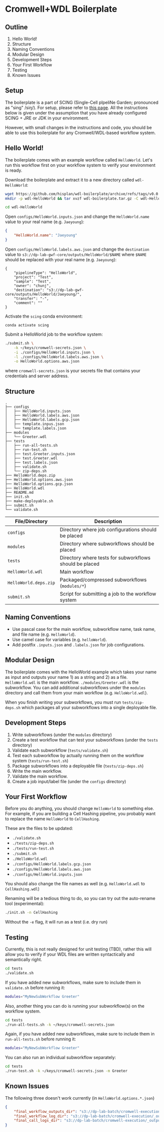 # Cromwell+WDL Boilerplate

## Outline

1. Hello World!
1. Structure
1. Naming Conventions
1. Modular Design
1. Development Steps
1. Your First Workflow
1. Testing
1. Known Issues

## Setup

The boilerplate is a part of SCING (Single-Cell pIpeliNe Garden; pronounced as "sing" /siŋ/). For setup, please refer to [this page](https://github.com/hisplan/scing). All the instructions below is given under the assumption that you have already configured SCING + JRE or JDK in your environment.

However, with small changes in the instructions and code, you should be able to use this boilerplate for any Cromwell/WDL-based workflow system.

## Hello World!

The boilerplate comes with an example workflow called `HelloWorld`. Let's run this workflow first on your workflow system to verify your environment is ready.

Download the boilerplate and extract it to a new directory called `wdl-HelloWorld`:

```bash
wget https://github.com/hisplan/wdl-boilerplate/archive/refs/tags/v0.0.13.tar.gz -O wdl-boilerplate.tar.gz
mkdir -p wdl-HelloWorld && tar xvzf wdl-boilerplate.tar.gz -C wdl-HelloWorld --strip-components 1
```

```bash
cd wdl-HelloWorld
```

Open `configs/HelloWorld.inputs.json` and change the `HelloWorld.name` value to your real name (e.g. `Jaeyoung`):

```json
{
    "HelloWorld.name": "Jaeyoung"
}
```

Open `configs/HelloWorld.labels.aws.json` and change the `destination` value to `s3://dp-lab-gwf-core/outputs/HelloWorld/$NAME` where `$NAME` should be replaced with your real name (e.g. `Jaeyoung`):

```
{
    "pipelineType": "HelloWorld",
    "project": "Test",
    "sample": "Test",
    "owner": "chunj",
    "destination": "s3://dp-lab-gwf-core/outputs/HelloWorld/Jaeyoung/",
    "transfer": "-",
    "comment": ""
}
```

Activate the `scing` conda environment:

```
conda activate scing
```

Submit a HelloWorld job to the workflow system:

```bash
./submit.sh \
    -k ~/keys/cromwell-secrets.json \
    -i ./configs/HelloWorld.inputs.json \
    -l ./configs/HelloWorld.labels.aws.json \
    -o HelloWorld.options.aws.json
```

where `cromwell-secrets.json` is your secrets file that contains your credentials and server address.

## Structure

```
.
├── configs
│   ├── HelloWorld.inputs.json
│   ├── HelloWorld.labels.aws.json
│   ├── HelloWorld.labels.gcp.json
│   ├── template.inpus.json
│   └── template.labels.json
├── modules
│   └── Greeter.wdl
├── tests
│   ├── run-all-tests.sh
│   ├── run-test.sh
│   ├── test.Greeter.inputs.json
│   ├── test.Greeter.wdl
│   ├── test.labels.json
│   ├── validate.sh
│   └── zip-deps.sh
├── HelloWorld.deps.zip
├── HelloWorld.options.aws.json
├── HelloWorld.options.gcp.json
├── HelloWorld.wdl
├── README.md
├── init.sh
├── make-deployable.sh
├── submit.sh
└── validate.sh
```

File/Directory         | Description
---------------------- | -------------------------------------------------------------
`configs`              | Directory where job configurations should be placed
`modules`              | Directory where subworkflows should be placed
`tests`                | Directory where tests for subworkflows should be placed
`HelloWorld.wdl`       | Main workflow
`HelloWorld.deps.zip`  | Packaged/compressed subworkflows (`modules/*`)
`submit.sh`            | Script for submitting a job to the workflow system

## Naming Conventions

- Use pascal case for the main workflow, subworkflow name, task name, and file name (e.g. `HelloWorld`).
- Use camel case for variables (e.g. `helloWorld`).
- Add postfix `.inputs.json` and `.labels.json` for job configurations.

## Modular Design

The boilerplate comes with the HelloWorld example which takes your name as input and outputs your name 1) as a string and 2) as a file. `HelloWorld.wdl` is the main workflow. `./modules/Greeter.wdl` is the subworkflow. You can add additional subworkflows under the `modules` directory and call them from your main workflow (e.g. `HelloWorld.wdl`).

When you finish writing your subworkflows, you must run `tests/zip-deps.sh` which packages all your subworkflows into a single deployable file.

## Development Steps

1. Write subworkflows (under the `modules` directory)
1. Create a test workflow that can test your subworkflows (under the `tests` directory)
1. Validate each subworkflow (`tests/validate.sh`)
1. Test each subworkflow by actually running them on the workflow system (`tests/run-test.sh`)
1. Package subworkflows into a deployable file (`tests/zip-deps.sh`)
1. Write the main workflow.
1. Validate the main workflow.
1. Create a job input/label file (under the `configs` directory)

## Your First Workflow

Before you do anything, you should change `HelloWorld` to something else. For example, if you are building a Cell Hashing pipeline, you probably want to replace the name `HelloWorld` to `CellHashing`.

These are the files to be updated:

- `./validate.sh`
- `./tests/zip-deps.sh`
- `./tests/run-test.sh`
- `./submit.sh`
- `./HelloWorld.wdl`
- `./configs/HelloWorld.labels.gcp.json`
- `./configs/HelloWorld.labels.aws.json`
- `./configs/HelloWorld.inputs.json`

You should also change the file names as well (e.g. `HelloWorld.wdl` to `CellHashing.wdl`)

Renaming will be a tedious thing to do, so you can try out the auto-rename tool (experimental):

```bash
./init.sh -n CellHashing
```

Without the `-e` flag, it will run as a test (i.e. dry run)

## Testing

Currently, this is not really designed for unit testing (TBD), rather this will allow you to verify if your WDL files are written syntactically and semantically right.

```bash
cd tests
./validate.sh
```

If you have added new subworkflows, make sure to include them in `validate.sh` before running it:

```bash
modules="MyNewSubWorkflow Greeter"
```

Also, another thing you can do is running your subworkflow(s) on the workflow system.

```bash
cd tests
./run-all-tests.sh -k ~/keys/cromwell-secrets.json
```

Again, if you have added new subworkflows, make sure to include them in `run-all-tests.sh` before running it:

```bash
modules="MyNewSubWorkflow Greeter"
```

You can also run an individual subworkflow separately:

```bash
cd tests
./run-test.sh -k ~/keys/cromwell-secrets.json -m Greeter
```

## Known Issues

The following three doesn't work currently (in `HelloWorld.options.*.json`)

```json
{
    "final_workflow_outputs_dir": "s3://dp-lab-batch/cromwell-execution/_outputs/HelloWorld/results",
    "final_workflow_log_dir": "s3://dp-lab-batch/cromwell-execution/_outputs/HelloWorld/workflow-logs",
    "final_call_logs_dir": "s3://dp-lab-batch/cromwell-execution/_outputs/HelloWorld/call-logs"
}
```
